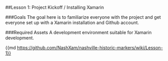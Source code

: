 ##Lesson 1: Project Kickoff / Installing Xamarin

###Goals
The goal here is to familiarize everyone with the project and get everyone set up with a Xamarin installation and Github account.

###Required Assets
A development environment suitable for Xamarin development.

{{md https://github.com/NashXam/nashville-historic-markers/wiki/Lesson-1}}